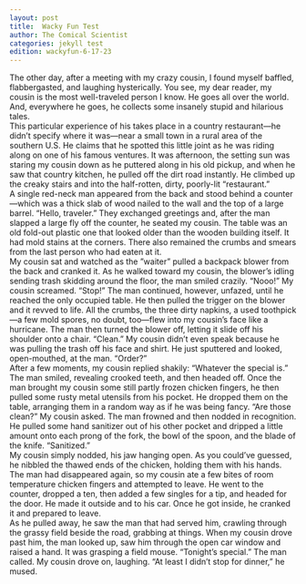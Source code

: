 ```yaml
---
layout: post
title:  Wacky Fun Test
author: The Comical Scientist
categories: jekyll test
edition: wackyfun-6-17-23
---
```

The other day, after a meeting with my crazy cousin, I found myself baffled, flabbergasted, and laughing hysterically. You see, my dear reader, my cousin is the most well-traveled person I know. He goes all over the world. And, everywhere he goes, he collects some insanely stupid and hilarious tales.   
This particular experience of his takes place in a country restaurant—he didn’t specify where it was—near a small town in a rural area of the southern U.S. He claims that he spotted this little joint as he was riding along on one of his famous ventures. It was afternoon, the setting sun was staring my cousin down as he puttered along in his old pickup, and when he saw that country kitchen, he pulled off the dirt road instantly. He climbed up the creaky stairs and into the half-rotten, dirty, poorly-lit “restaurant.”  
A single red-neck man appeared from the back and stood behind a counter—which was a thick slab of wood nailed to the wall and the top of a large barrel. “Hello, traveler.” They exchanged greetings and, after the man slapped a large fly off the counter, he seated my cousin. The table was an old fold-out plastic one that looked older than the wooden building itself. It had mold stains at the corners. There also remained the crumbs and smears from the last person who had eaten at it.  
My cousin sat and watched as the ”waiter” pulled a backpack blower from the back and cranked it. As he walked toward my cousin, the blower’s idling sending trash skidding around the floor, the man smiled crazily. “Nooo!” My cousin screamed. “Stop!” The man continued, however, unfazed, until he reached the only occupied table. He then pulled the trigger on the blower and it revved to life. All the crumbs, the three dirty napkins, a used toothpick—a few mold spores, no doubt, too—flew into my cousin’s face like a hurricane. The man then turned the blower off, letting it slide off his shoulder onto a chair. “Clean.” My cousin didn’t even speak because he was pulling the trash off his face and shirt. He just sputtered and looked, open-mouthed, at the man. “Order?”  
After a few moments, my cousin replied shakily: “Whatever the special is.” The man smiled, revealing crooked teeth, and then headed off. Once the man brought my cousin some still partly frozen chicken fingers, he then pulled some rusty metal utensils from his pocket. He dropped them on the table, arranging them in a random way as if he was being fancy. “Are those clean?” My cousin asked. The man frowned and then nodded in recognition. He pulled some hand sanitizer out of his other pocket and dripped a little amount onto each prong of the fork, the bowl of the spoon, and the blade of the knife. “Sanitized.”  
My cousin simply nodded, his jaw hanging open. As you could’ve guessed, he nibbled the thawed ends of the chicken, holding them with his hands. The man had disappeared again, so my cousin ate a few bites of room temperature chicken fingers and attempted to leave. He went to the counter, dropped a ten, then added a few singles for a tip, and headed for the door. He made it outside and to his car. Once he got inside, he cranked it and prepared to leave.  
As he pulled away, he saw the man that had served him, crawling through the grassy field beside the road, grabbing at things. When my cousin drove past him, the man looked up, saw him through the open car window and raised a hand. It was grasping a field mouse. “Tonight’s special.” The man called. My cousin drove on, laughing. “At least I didn’t stop for dinner,” he mused.